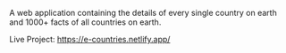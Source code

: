 A web application containing the details of every single country on earth and 1000+ facts of all countries on earth.

Live Project: https://e-countries.netlify.app/
